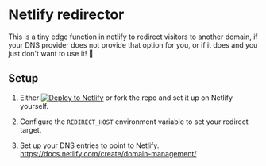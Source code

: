 # Netlify redirector

This is a tiny edge function in netlify to redirect visitors to another domain,
if your DNS provider does not provide that option for you, or if it does and
you just don't want to use it!&nbsp;🤷

## Setup

1. Either [![Deploy to Netlify](https://www.netlify.com/img/deploy/button.svg)](https://app.netlify.com/start/deploy?repository=https://github.com/adriangoransson/netlify-redirector)
   or fork the repo and set it up on Netlify yourself.

2. Configure the `REDIRECT_HOST` environment variable to set your redirect target.

3. Set up your DNS entries to point to Netlify.
   https://docs.netlify.com/create/domain-management/
